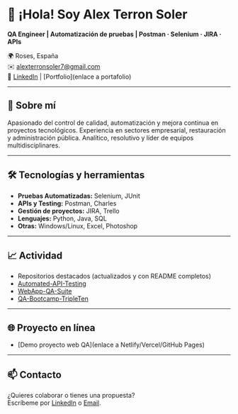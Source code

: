 # 👋 ¡Hola! Soy Alex Terron Soler

**QA Engineer | Automatización de pruebas | Postman · Selenium · JIRA · APIs**

🌍 Roses, España  
✉️ [alexterronsoler7@gmail.com](mailto:alexterronsoler7@gmail.com)  
🔗 [LinkedIn](https://www.linkedin.com/feed/) | [Portfolio](enlace a portafolio)

---

## 🚀 Sobre mí

Apasionado del control de calidad, automatización y mejora continua en proyectos tecnológicos. Experiencia en sectores empresarial, restauración y administración pública. Analítico, resolutivo y líder de equipos multidisciplinares.

---

## 🛠️ Tecnologías y herramientas

- **Pruebas Automatizadas:** Selenium, JUnit
- **APIs y Testing:** Postman, Charles
- **Gestión de proyectos:** JIRA, Trello
- **Lenguajes:** Python, Java, SQL
- **Otras:** Windows/Linux, Excel, Photoshop

---

## 📈 Actividad

- Repositorios destacados (actualizados y con README completos)
- [Automated-API-Testing](enlace)
- [WebApp-QA-Suite](enlace)
- [QA-Bootcamp-TripleTen](enlace)

---

## 🌐 Proyecto en línea

- [Demo proyecto web QA](enlace a Netlify/Vercel/GitHub Pages)

---

## 📫 Contacto

¿Quieres colaborar o tienes una propuesta?  
Escríbeme por [LinkedIn](https://www.linkedin.com/feed/) o [Email](mailto:alexterronsoler7@gmail.com).

